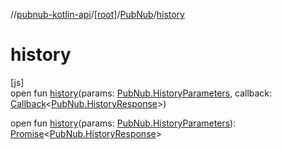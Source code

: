 //[pubnub-kotlin-api](../../../index.md)/[[root]](../index.md)/[PubNub](index.md)/[history](history.md)

# history

[js]\
open fun [history](history.md)(params: [PubNub.HistoryParameters](-history-parameters/index.md), callback: [Callback](../-callback/index.md)&lt;[PubNub.HistoryResponse](-history-response/index.md)&gt;)

open fun [history](history.md)(params: [PubNub.HistoryParameters](-history-parameters/index.md)): [Promise](https://kotlinlang.org/api/core/kotlin-stdlib/kotlin.js/-promise/index.html)&lt;[PubNub.HistoryResponse](-history-response/index.md)&gt;
